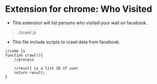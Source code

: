 # Extension for chrome: Who Visited

* This extension will list persons who visited your wall on facebook.

> ./crawl.js

* This file include scripts to crawl data from facebook.

```
//code js
function crawl(){
    //process

    //result is a list ID of user
    return result;
}

```

